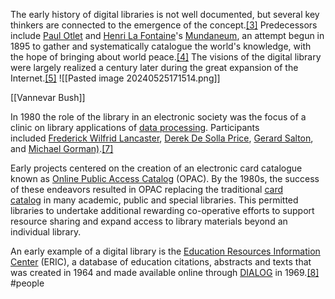 The early history of digital libraries is not well documented, but several key thinkers are connected to the emergence of the concept.[[3]](https://en.wikipedia.org/wiki/Digital_library#cite_note-3) Predecessors include [Paul Otlet](https://en.wikipedia.org/wiki/Paul_Otlet "Paul Otlet") and [Henri La Fontaine](https://en.wikipedia.org/wiki/Henri_La_Fontaine "Henri La Fontaine")'s [Mundaneum](https://en.wikipedia.org/wiki/Mundaneum "Mundaneum"), an attempt begun in 1895 to gather and systematically catalogue the world's knowledge, with the hope of bringing about world peace.[[4]](https://en.wikipedia.org/wiki/Digital_library#cite_note-4) The visions of the digital library were largely realized a century later during the great expansion of the Internet.[[5]](https://en.wikipedia.org/wiki/Digital_library#cite_note-5)
![[Pasted image 20240525171514.png]]





[[Vannevar Bush]]

In 1980 the role of the library in an electronic society was the focus of a clinic on library applications of [data processing](https://en.wikipedia.org/wiki/Data_processing "Data processing"). Participants included [Frederick Wilfrid Lancaster](https://en.wikipedia.org/wiki/Frederick_Wilfrid_Lancaster "Frederick Wilfrid Lancaster"), [Derek De Solla Price](https://en.wikipedia.org/wiki/Derek_De_Solla_Price "Derek De Solla Price"), [Gerard Salton](https://en.wikipedia.org/wiki/Gerard_Salton "Gerard Salton"), and [Michael Gorman)](https://en.wikipedia.org/wiki/Michael_Gorman_(librarian) "Michael Gorman (librarian)").[[7]](https://en.wikipedia.org/wiki/Digital_library#cite_note-7)

Early projects centered on the creation of an electronic card catalogue known as [Online Public Access Catalog](https://en.wikipedia.org/wiki/Online_Public_Access_Catalog "Online Public Access Catalog") (OPAC). By the 1980s, the success of these endeavors resulted in OPAC replacing the traditional [card catalog](https://en.wikipedia.org/wiki/Card_catalog "Card catalog") in many academic, public and special libraries. This permitted libraries to undertake additional rewarding co-operative efforts to support resource sharing and expand access to library materials beyond an individual library.

An early example of a digital library is the [Education Resources Information Center](https://en.wikipedia.org/wiki/Education_Resources_Information_Center "Education Resources Information Center") (ERIC), a database of education citations, abstracts and texts that was created in 1964 and made available online through [DIALOG](https://en.wikipedia.org/wiki/DIALOG "DIALOG") in 1969.[[8]](https://en.wikipedia.org/wiki/Digital_library#cite_note-8)
#people 